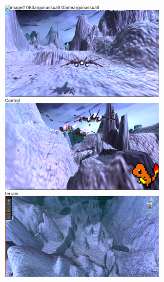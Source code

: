 ![image](https://github.com/IonRock8/083argonassualt/assets/140296789/292dab8c-cedb-40af-9019-3117fc1a95e4)# 083argonassualt
 Gameargonassualt
<img src=/argon.PNG>
Control
<img src=/ctrl.PNG>
terrain
<img src=/terrain.PNG>
